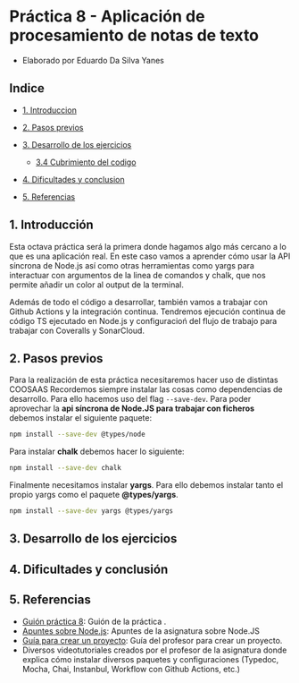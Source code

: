 # Práctica 8 - Aplicación de procesamiento de notas de texto
* Elaborado por Eduardo Da Silva Yanes

## Indice
- [1. Introduccion](#introduccion)
- [2. Pasos previos](#previos)
- [3. Desarrollo de los ejercicios](#desarrollo)

  - [3.4 Cubrimiento del codigo](#cubrimiento)
- [4. Dificultades y conclusion](#conclusion)
- [5. Referencias](#referencias)

## 1. Introducción <a name="introduccion"></a>
Esta octava práctica será la primera donde hagamos algo más cercano a lo que es una aplicación real. En este caso vamos a aprender cómo usar la API síncrona de Node.js así como otras herramientas como yargs para interactuar con argumentos de la linea de comandos y chalk, que nos permite añadir un color al output de la terminal.

Además de todo el código a desarrollar, también vamos a trabajar con Github Actions y la integración continua. Tendremos ejecución continua de código TS ejecutado en Node.js y configuracioń del flujo de trabajo para trabajar con Coveralls y SonarCloud.

## 2. Pasos previos <a name="previos"></a>
Para la realización de esta práctica necesitaremos hacer uso de distintas COOSAAS
Recordemos siempre instalar las cosas como dependencias de desarrollo. Para ello hacemos uso del flag `--save-dev`.
Para poder aprovechar la **api síncrona de Node.JS para trabajar con ficheros** debemos instalar el siguiente paquete:
```bash
npm install --save-dev @types/node
```
Para instalar **chalk** debemos hacer lo siguiente:
```bash
npm install --save-dev chalk
```
Finalmente necesitamos instalar **yargs**. Para ello debemos instalar tanto el propio yargs como el paquete **@types/yargs**. 
```bash
npm install --save-dev yargs @types/yargs
```

## 3. Desarrollo de los ejercicios <a name="desarrollo"></a>

## 4. Dificultades y conclusión <a name="conclusion"></a>

## 5. Referencias <a name="referencias"></a>
- [Guión práctica 8](https://ull-esit-inf-dsi-2021.github.io/prct08-filesystem-notes-app/): Guión de la práctica .
- [Apuntes sobre Node.js](https://ull-esit-inf-dsi-2021.github.io/nodejs-theory/): Apuntes de la asignatura sobre Node.JS
- [Guía para crear un proyecto](https://ull-esit-inf-dsi-2021.github.io/typescript-theory/typescript-project-setup.html): Guía del profesor para crear un proyecto.
- Diversos videotutoriales creados por el profesor de la asignatura donde explica cómo instalar diversos paquetes y configuraciones (Typedoc, Mocha, Chai, Instanbul, Workflow con Github Actions, etc.)